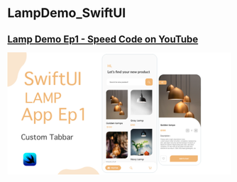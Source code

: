 # LampDemo_SwiftUI

## [Lamp Demo Ep1 - Speed Code on YouTube](https://youtu.be/4mA2vkQSOpc)
![](LampDemo_SwiftUI/Resources/banner_Ep1.png)
